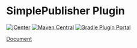 # SimplePublisher Plugin

[![jCenter](https://img.shields.io/maven-metadata/v/https/jcenter.bintray.com/io/hkhc/gradle/simplepublisher/maven-metadata.xml.svg?label=jCenter)](https://bintray.com/hermancheung/maven/io.hkhc.gradle:simplepublisher/_latestVersion)
[![Maven Central](https://img.shields.io/maven-central/v/io.hkhc.gradle/simplepublisher.svg)](https://search.maven.org/artifact/io.hkhc.gradle/simplepublisher)
[![Gradle Plugin Portal](https://img.shields.io/maven-metadata/v/https/plugins.gradle.org/m2/io/hkhc/simplepublisher/io.hkhc.simplepublisher.gradle.plugin/maven-metadata.xml.svg?colorB=007ec6&label=gradlePluginPortal)](https://plugins.gradle.org/plugin/io.hkhc.simplepublisher)

[Document](simplepublisher/README.md)


